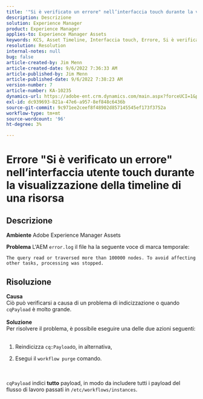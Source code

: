 ```yaml
---
title: '"Si è verificato un errore" nell’interfaccia touch durante la visualizzazione della timeline di una risorsa"'
description: Descrizione
solution: Experience Manager
product: Experience Manager
applies-to: Experience Manager Assets
keywords: KCS, Asset Timeline, Interfaccia touch, Errore, Si è verificato un errore, AEM, Adobe Experience Manager, 6.3
resolution: Resolution
internal-notes: null
bug: false
article-created-by: Jim Menn
article-created-date: 9/6/2022 7:36:33 AM
article-published-by: Jim Menn
article-published-date: 9/6/2022 7:38:23 AM
version-number: 7
article-number: KA-10235
dynamics-url: https://adobe-ent.crm.dynamics.com/main.aspx?forceUCI=1&pagetype=entityrecord&etn=knowledgearticle&id=8dbc5d9e-b62d-ed11-9db1-0022480866ad
exl-id: dc939693-821a-47e6-a957-8ef848c6436b
source-git-commit: 9c971ee2ceef8f48902d857145545ef173f3752a
workflow-type: tm+mt
source-wordcount: '96'
ht-degree: 3%

---
```


# Errore &quot;Si è verificato un errore&quot; nell’interfaccia utente touch durante la visualizzazione della timeline di una risorsa

## Descrizione


<b>Ambiente</b>
Adobe Experience Manager Assets

<b>Problema</b>
L&#39;AEM `error.log` il file ha la seguente voce di marca temporale:


```
The query read or traversed more than 100000 nodes. To avoid affecting other tasks, processing was stopped.
```



## Risoluzione

<b>Causa</b><br>Ciò può verificarsi a causa di un problema di indicizzazione o quando `cqPayload` è molto grande. <br> <br><b>Soluzione</b><br>Per risolvere il problema, è possibile eseguire una delle due azioni seguenti: <br> <br>
1. Reindicizza `cq:Payload`o, in alternativa,


2. Esegui il `workflow purge` comando.

<br> <br>`cqPayload` indici <b>tutto</b> payload, in modo da includere tutti i payload del flusso di lavoro passati in `/etc/workflows/instances`.
